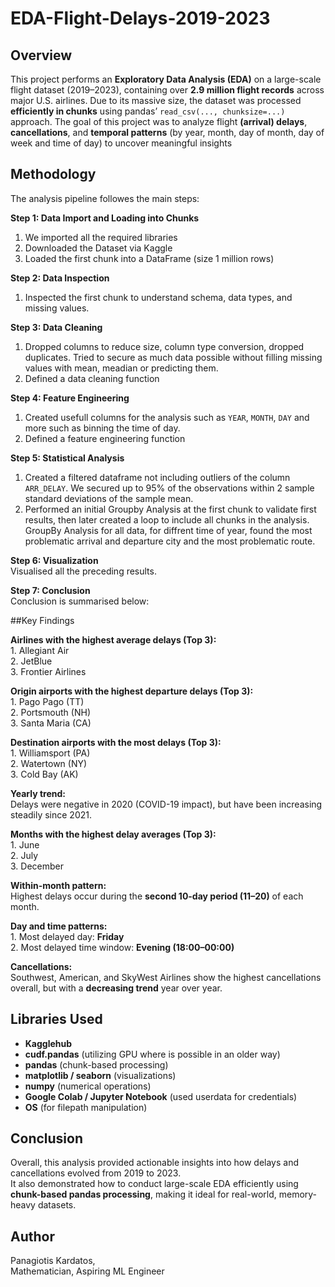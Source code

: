 # EDA-Flight-Delays-2019-2023  

## Overview   
This project performs an **Exploratory Data Analysis (EDA)** on a large-scale flight dataset (2019–2023), containing over **2.9 million flight records** across major U.S. airlines. Due to its massive size, the dataset was processed **efficiently in chunks** using pandas’ `read_csv(..., chunksize=...)` approach. The goal of this project was to analyze flight **(arrival) delays**, **cancellations**, and **temporal patterns** (by year, month, day of month, day of week and time of day) to uncover meaningful insights  

## Methodology  
The analysis pipeline followes the main steps:  

**Step 1: Data Import and Loading into Chunks**  
1. We imported all the required libraries  
2. Downloaded the Dataset via Kaggle  
3. Loaded the first chunk into a DataFrame (size 1 million rows)  

**Step 2: Data Inspection**  
1. Inspected the first chunk to understand schema, data types, and missing values.  

**Step 3: Data Cleaning**  
1. Dropped columns to reduce size, column type conversion, dropped duplicates. Tried to secure as much data possible without filling missing values with mean, meadian or predicting them.  
2. Defined a data cleaning function  

**Step 4: Feature Engineering**  
1. Created usefull columns for the analysis such as `YEAR`, `MONTH`, `DAY` and more such as binning the time of day.  
2. Defined a feature engineering function  

**Step 5: Statistical Analysis**  
1. Created a filtered dataframe not including outliers of the column `ARR_DELAY`. We secured up to 95% of the observations within 2 sample standard deviations of the sample mean.
2. Performed an initial Groupby Analysis at the first chunk to validate first results, then later created a loop to include all chunks in the analysis. GroupBy Analysis for all data, for diffrent time of year, found the most problematic arrival and departure city and the most problematic route.  

**Step 6: Visualization**  
Visualised all the preceding results.  

**Step 7: Conclusion**  
Conclusion is summarised below:  

##Key Findings  
  
  **Airlines with the highest average delays (Top 3):**  
    1. Allegiant Air  
    2. JetBlue  
    3. Frontier Airlines  

  **Origin airports with the highest departure delays (Top 3):**  
    1. Pago Pago (TT)  
    2. Portsmouth (NH)  
    3. Santa Maria (CA)  

  **Destination airports with the most delays (Top 3):**  
    1. Williamsport (PA)  
    2. Watertown (NY)  
    3. Cold Bay (AK)  

  **Yearly trend:**  
    Delays were negative in 2020 (COVID-19 impact), but have been increasing steadily since 2021.  

  **Months with the highest delay averages (Top 3):**  
    1. June  
    2. July  
    3. December  

  **Within-month pattern:**  
    Highest delays occur during the **second 10-day period (11–20)** of each month.  
    
  **Day and time patterns:**  
    1. Most delayed day: **Friday**  
    2. Most delayed time window: **Evening (18:00–00:00)**  

  **Cancellations:**  
    Southwest, American, and SkyWest Airlines show the highest cancellations overall, but with a **decreasing trend** year over year.  

## Libraries Used  
*  **Kagglehub**  
*  **cudf.pandas** (utilizing GPU where is possible in an older way)  
*  **pandas** (chunk-based processing)  
*  **matplotlib / seaborn** (visualizations)  
*  **numpy** (numerical operations)  
*  **Google Colab / Jupyter Notebook** (used userdata for credentials)  
*  **OS** (for filepath manipulation)  

## Conclusion  
Overall, this analysis provided actionable insights into how delays and cancellations evolved from 2019 to 2023.  
It also demonstrated how to conduct large-scale EDA efficiently using **chunk-based pandas processing**, making it ideal for real-world, memory-heavy datasets.  

## Author  
Panagiotis Kardatos,  
Mathematician, Aspiring ML Engineer  
